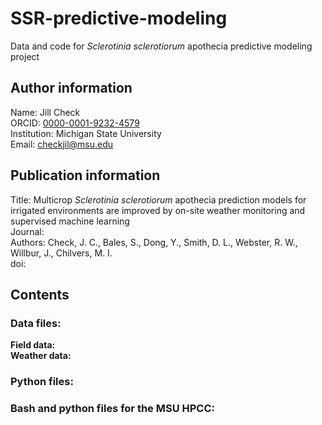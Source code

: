 # SSR-predictive-modeling

Data and code for *Sclerotinia sclerotiorum* apothecia predictive modeling project 

## Author information  
Name: Jill Check  
ORCID: [0000-0001-9232-4579](https://orcid.org/0000-0001-9232-4579)  
Institution: Michigan State University  
Email: checkjil@msu.edu  

## Publication information  
Title: Multicrop *Sclerotinia sclerotiorum* apothecia prediction models for irrigated environments are improved by on-site weather monitoring and supervised machine learning  
Journal:  
Authors: Check, J. C., Bales, S., Dong, Y., Smith, D. L., Webster, R. W., Willbur, J., Chilvers, M. I.  
doi: <XXXX>  


## Contents
### Data files:  
**Field data:**  
**Weather data:**  

### Python files:  

### Bash and python files for the MSU HPCC:  

